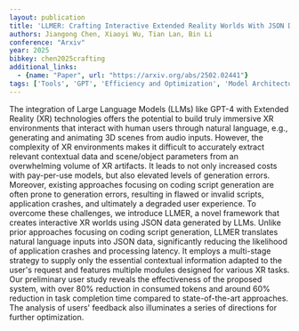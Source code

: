 ```yaml
---
layout: publication
title: 'LLMER: Crafting Interactive Extended Reality Worlds With JSON Data Generated By Large Language Models'
authors: Jiangong Chen, Xiaoyi Wu, Tian Lan, Bin Li
conference: "Arxiv"
year: 2025
bibkey: chen2025crafting
additional_links:
  - {name: "Paper", url: "https://arxiv.org/abs/2502.02441"}
tags: ['Tools', 'GPT', 'Efficiency and Optimization', 'Model Architecture', 'Reinforcement Learning']
---
```

The integration of Large Language Models (LLMs) like GPT-4 with Extended
Reality (XR) technologies offers the potential to build truly immersive XR
environments that interact with human users through natural language, e.g.,
generating and animating 3D scenes from audio inputs. However, the complexity
of XR environments makes it difficult to accurately extract relevant contextual
data and scene/object parameters from an overwhelming volume of XR artifacts.
It leads to not only increased costs with pay-per-use models, but also elevated
levels of generation errors. Moreover, existing approaches focusing on coding
script generation are often prone to generation errors, resulting in flawed or
invalid scripts, application crashes, and ultimately a degraded user
experience. To overcome these challenges, we introduce LLMER, a novel framework
that creates interactive XR worlds using JSON data generated by LLMs. Unlike
prior approaches focusing on coding script generation, LLMER translates natural
language inputs into JSON data, significantly reducing the likelihood of
application crashes and processing latency. It employs a multi-stage strategy
to supply only the essential contextual information adapted to the user's
request and features multiple modules designed for various XR tasks. Our
preliminary user study reveals the effectiveness of the proposed system, with
over 80% reduction in consumed tokens and around 60% reduction in task
completion time compared to state-of-the-art approaches. The analysis of users'
feedback also illuminates a series of directions for further optimization.

